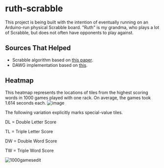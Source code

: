 # ruth-scrabble
This project is being built with the intention of eventually running on an Arduino-run physical Scrabble board. "Ruth" is my grandma, who plays a lot of Scrabble, but does not often have opponents to play against.

## Sources That Helped
- Scrabble algorithm based on [this paper](https://www.cs.cmu.edu/afs/cs/academic/class/15451-s06/www/lectures/scrabble.pdf).
- DAWG implementation based on [this](https://gist.github.com/smhanov/94230b422c2100ae4218).
## Heatmap
This heatmap represents the locations of tiles from the highest scoring words in 1000 games played with one rack. On average, the games took 1.614 seconds each.
![image](https://user-images.githubusercontent.com/43427035/68968958-06986080-07a1-11ea-97e9-c7406481d400.png)

The following variation explicitly marks special-value tiles.

DL = Double Letter Score

TL = Triple Letter Score

DW = Double Word Score

TW = Triple Word Score

![1000gamesedit](https://user-images.githubusercontent.com/43427035/69106561-0233a800-0a2c-11ea-8a94-a95874cceccb.png)
